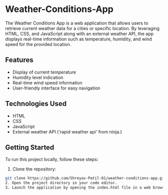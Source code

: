 # Weather-Conditions-App
The Weather Conditions App is a web application that allows users to retrieve current weather data for a cities or specific location. By leveraging HTML, CSS, and JavaScript along with an external weather API, the app displays real-time information such as temperature, humidity, and wind speed for the provided location.

## Features
- Display of current temperature
- Humidity level indication
- Real-time wind speed information
- User-friendly interface for easy navigation

## Technologies Used
- HTML
- CSS
- JavaScript
- External weather API ('rapid weather api' from ninja.)

## Getting Started
To run this project locally, follow these steps:

1. Clone the repository:

```bash
git clone https://github.com/Shreyas-Patil-01/weather-conditions-app.git
2. Open the project directory in your code editor.
3. Launch the application by opening the index.html file in a web browser.
